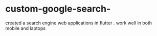 # custom-google-search-
created a search engine web applications  in flutter . work well in both mobile and laptops
